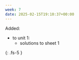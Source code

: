 ```yaml
---
week: 7
date: 2025-02-15T19:10:37+00:00
---
```


Added:

- to unit 1:
    - solutions to sheet 1



{: .fs-5 }
